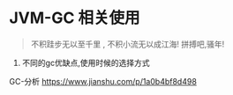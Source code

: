 # JVM-GC 相关使用

> 不积跬步无以至千里 , 不积小流无以成江海!
> 拼搏吧,骚年!



1. 不同的gc优缺点,使用时候的选择方式

GC-分析 https://www.jianshu.com/p/1a0b4bf8d498  